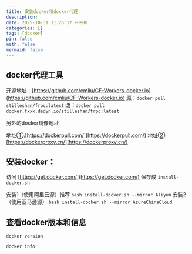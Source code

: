 ```yaml
---
title: 安装docker和docker代理
description: 
date: 2025-10-31 11:26:17 +0800
categories: []
tags: [docker]
pin: false
math: false
mermaid: false
---
```

## docker代理工具
开源地址：[https://github.com/cmliu/CF-Workers-docker.io](https://github.com/cmliu/CF-Workers-docker.io)
原：`docker pull stilleshan/frpc:latest`
改：`docker pull docker.fxxk.dedyn.io/stilleshan/frpc:latest`

另外的docker镜像地址

地址①:[https://dockerpull.com/](https://dockerpull.com/)
地址②:[https://dockerproxy.cn/](https://dockerproxy.cn/)  


## 安装docker：
访问 [https://get.docker.com/](https://get.docker.com/) 保存成 `install-docker.sh`

安装1（使用阿里云源）推荐
`bash install-docker.sh --mirror Aliyun`
安装2（使用亚马逊源）
`bash install-docker.sh --mirror AzureChinaCloud`

## 查看docker版本和信息
`docker version`  

`docker info`